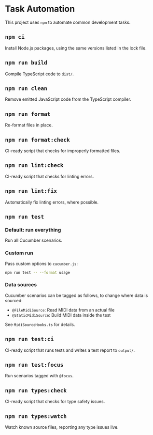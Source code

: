 # Task Automation

This project uses `npm` to automate common development tasks.

## `npm ci`

Install Node.js packages, using the same versions listed in the lock file.

## `npm run build`

Compile TypeScript code to `dist/`.

## `npm run clean`

Remove emitted JavaScript code from the TypeScript compiler.

## `npm run format`

Re-format files in place.

## `npm run format:check`

CI-ready script that checks for improperly formatted files.

## `npm run lint:check`

CI-ready script that checks for linting errors.

## `npm run lint:fix`

Automatically fix linting errors, where possible.

## `npm run test`

### Default: run everything

Run all Cucumber scenarios.

### Custom run

Pass custom options to `cucumber.js`:

```sh
npm run test -- --format usage
```

### Data sources

Cucumber scenarios can be tagged as follows, to change where data is sourced:

- `@FileMidiSource`: Read MIDI data from an actual file
- `@StaticMidiSource`: Build MIDI data inside the test

See `MidiSourceHooks.ts` for details.

## `npm run test:ci`

CI-ready script that runs tests and writes a test report to `output/`.

## `npm run test:focus`

Run scenarios tagged with `@focus`.

## `npm run types:check`

CI-ready script that checks for type safety issues.

## `npm run types:watch`

Watch known source files, reporting any type issues live.
